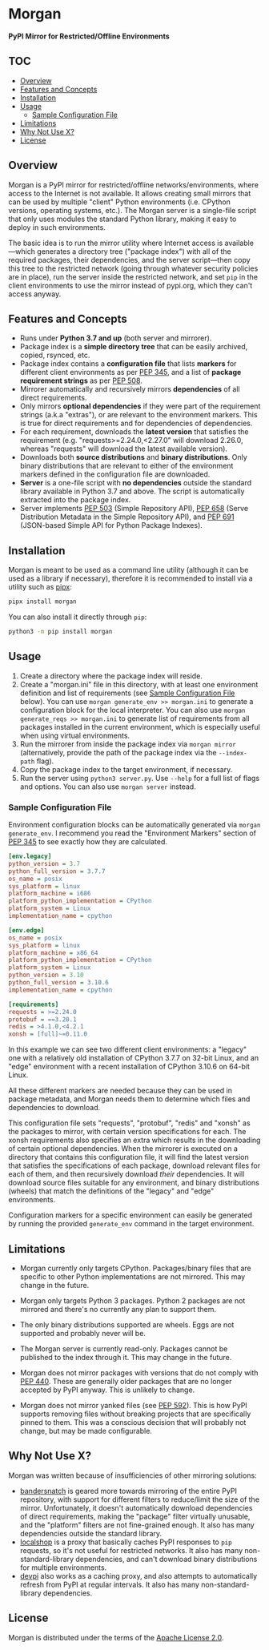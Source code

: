 # Morgan

**PyPI Mirror for Restricted/Offline Environments**

## TOC

<!-- vim-markdown-toc GFM -->

* [Overview](#overview)
* [Features and Concepts](#features-and-concepts)
* [Installation](#installation)
* [Usage](#usage)
    * [Sample Configuration File](#sample-configuration-file)
* [Limitations](#limitations)
* [Why Not Use X?](#why-not-use-x)
* [License](#license)

<!-- vim-markdown-toc -->

## Overview

Morgan is a PyPI mirror for restricted/offline networks/environments, where
access to the Internet is not available. It allows creating small mirrors that
can be used by multiple "client" Python environments (i.e. CPython versions,
operating systems, etc.). The Morgan server is a single-file script that only
uses modules the standard Python library, making it easy to deploy in such
environments.

The basic idea is to run the mirror utility where Internet access is available—which
generates a directory tree ("package index") with all of the required packages,
their dependencies, and the server script—then copy this tree to the restricted
network (going through whatever security policies are in place), run the server
inside the restricted network, and set `pip` in the client environments to use
the mirror instead of pypi.org, which they can't access anyway.

## Features and Concepts

- Runs under **Python 3.7 and up** (both server and mirrorer).
- Package index is a **simple directory tree** that can be easily archived, copied,
  rsynced, etc.
- Package index contains a **configuration file** that lists **markers** for
  different client environments as per [PEP 345](https://peps.python.org/pep-0345/#environment-markers), and a list of
  **package requirement strings** as per [PEP 508](https://peps.python.org/pep-0508/).
- Mirrorer automatically and recursively mirrors **dependencies** of all direct
  requirements.
- Only mirrors **optional dependencies** if they were part of the requirement
  strings (a.k.a "extras"), or are relevant to the environment markers. This is
  true for direct requirements and for dependencies of dependencies.
- For each requirement, downloads the **latest version** that satisfies the
  requirement (e.g. "requests>=2.24.0,<2.27.0" will download 2.26.0, whereas
  "requests" will download the latest available version).
- Downloads both **source distributions** and **binary distributions**. Only binary
  distributions that are relevant to either of the environment markers defined in
  the configuration file are downloaded.
- **Server** is a one-file script with **no dependencies** outside the standard library
  available in Python 3.7 and above. The script is automatically extracted into
  the package index.
- Server implements [PEP 503](https://peps.python.org/pep-0503/) (Simple Repository API),
  [PEP 658](https://peps.python.org/pep-0658/) (Serve Distribution Metadata in the Simple Repository API),
  and [PEP 691](https://peps.python.org/pep-0691/) (JSON-based Simple API for Python Package Indexes).

## Installation

Morgan is meant to be used as a command line utility (although it can be used
as a library if necessary), therefore it is recommended to install via a utility
such as [pipx](https://github.com/pypa/pipx):

```sh
pipx install morgan
```

You can also install it directly through `pip`:

```sh
python3 -m pip install morgan
```

## Usage

1. Create a directory where the package index will reside.
2. Create a "morgan.ini" file in this directory, with at least one environment
   definition and list of requirements (see [Sample Configuration File](#sample-configuration-file) below).
   You can use `morgan generate_env >> morgan.ini` to generate a configuration
   block for the local interpreter. You can also use `morgan generate_reqs >> morgan.ini`
   to generate list of requirements from all packages installed in the current
   environment, which is especially useful when using virtual environments.
3. Run the mirrorer from inside the package index via `morgan mirror` (alternatively,
   provide the path of the package index via the `--index-path` flag).
4. Copy the package index to the target environment, if necessary.
5. Run the server using `python3 server.py`. Use `--help` for a full list of
   flags and options. You can also use `morgan server` instead.

### Sample Configuration File

Environment configuration blocks can be automatically generated via
`morgan generate_env`. I recommend you read the "Environment Markers" section of
[PEP 345](https://peps.python.org/pep-0345/#environment-markers) to see exactly how they are calculated.

```ini
[env.legacy]
python_version = 3.7
python_full_version = 3.7.7
os_name = posix
sys_platform = linux
platform_machine = i686
platform_python_implementation = CPython
platform_system = Linux
implementation_name = cpython

[env.edge]
os_name = posix
sys_platform = linux
platform_machine = x86_64
platform_python_implementation = CPython
platform_system = Linux
python_version = 3.10
python_full_version = 3.10.6
implementation_name = cpython

[requirements]
requests = >=2.24.0
protobuf = ==3.20.1
redis = >4.1.0,<4.2.1
xonsh = [full]~=0.11.0
```

In this example we can see two different client environments: a "legacy" one with
a relatively old installation of CPython 3.7.7 on 32-bit Linux, and an "edge"
environment with a recent installation of CPython 3.10.6 on 64-bit Linux.

All these different markers are needed because they can be used in package
metadata, and Morgan needs them to determine which files and dependencies to
download.

This configuration file sets "requests", "protobuf", "redis" and "xonsh" as the
packages to mirror, with certain version specifications for each. The xonsh
requirements also specifies an extra which results in the downloading of certain
optional dependencies. When the mirrorer is executed on a directory that contains this configuration file, it will find the
latest version that satisfies the specifications of each package, download
relevant files for each of them, and then recursively download _their_
dependencies. It will download source files suitable for any environment, and
binary distributions (wheels) that match the definitions of the "legacy" and
"edge" environments.

Configuration markers for a specific environment can easily be generated by
running the provided `generate_env` command in the target environment.

## Limitations

- Morgan currently only targets CPython. Packages/binary files that are specific
  to other Python implementations are not mirrored. This may change in the
  future.

- Morgan only targets Python 3 packages. Python 2 packages are not mirrored and
  there's no currently any plan to support them.

- The only binary distributions supported are wheels. Eggs are not supported and
  probably never will be.

- The Morgan server is currently read-only. Packages cannot be published to the
  index through it. This may change in the future.

- Morgan does not mirror packages with versions that do not comply with
  [PEP 440](https://peps.python.org/pep-0440/#version-scheme).
  These are generally older packages that are no longer accepted by PyPI anyway.
  This is unlikely to change.

- Morgan does not mirror yanked files (see [PEP 592](https://peps.python.org/pep-0592/)). This is how PyPI supports
  removing files without breaking projects that are specifically pinned to
  them. This was a conscious decision that will probably not change, but
  may be made configurable.

## Why Not Use X?

Morgan was written because of insufficiencies of other mirroring solutions:

- [bandersnatch](https://github.com/pypa/bandersnatch/) is geared more towards mirroring of the entire PyPI repository,
  with support for different filters to reduce/limit the size of the mirror.
  Unfortunately, it doesn't automatically download dependencies of direct
  requirements, making the "package" filter virtually unusable, and the "platform"
  filters are not fine-grained enough. It also has many dependencies outside the
  standard library.
- [localshop](https://github.com/jazzband/localshop) is a proxy that basically caches PyPI responses to `pip` requests,
  so it's not useful for restricted networks. It also has many non-standard-library
  dependencies, and can't download binary distributions for multiple environments.
- [devpi](https://www.devpi.net/) also works as a caching proxy, and also attempts to automatically refresh
  from PyPI at regular intervals. It also has many non-standard-library
  dependencies.

## License

Morgan is distributed under the terms of the [Apache License 2.0](LICENSE).
